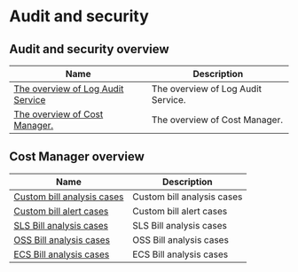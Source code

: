 # Audit and security

## Audit and security overview

| Name                                  | Description            |
| ------------------------------------- | ---------------- |
| [The overview of Log Audit Service](./logauditintro.md)    | The overview of Log Audit Service. |
| [The overview of Cost Manager.](./costmanagerintro.md) | The overview of Cost Manager. |

## Cost Manager overview

| Name                                    | Description                |
| --------------------------------------- | -------------------- |
| [Custom bill analysis cases](./billAnalysis.md) | Custom bill analysis cases   |
| [Custom bill alert cases](./billAlert.md)    | Custom bill alert cases   |
| [SLS Bill analysis cases](./billSls.md)    | SLS Bill analysis cases |
| [OSS Bill analysis cases](./billOss.md)    | OSS Bill analysis cases |
| [ECS Bill analysis cases](./billEcs.md)    | ECS Bill analysis cases |
